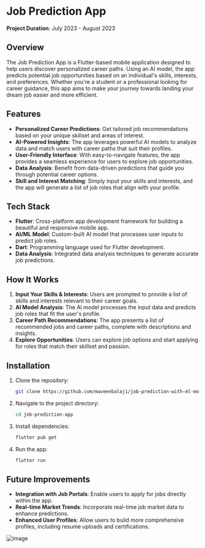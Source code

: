 # Job Prediction App

**Project Duration**: July 2023 - August 2023

## Overview

The Job Prediction App is a Flutter-based mobile application designed to help users discover personalized career paths. Using an AI model, the app predicts potential job opportunities based on an individual's skills, interests, and preferences. Whether you're a student or a professional looking for career guidance, this app aims to make your journey towards landing your dream job easier and more efficient.

## Features

- **Personalized Career Predictions**: Get tailored job recommendations based on your unique skillset and areas of interest.
- **AI-Powered Insights**: The app leverages powerful AI models to analyze data and match users with career paths that suit their profiles.
- **User-Friendly Interface**: With easy-to-navigate features, the app provides a seamless experience for users to explore job opportunities.
- **Data Analysis**: Benefit from data-driven predictions that guide you through potential career options.
- **Skill and Interest Matching**: Simply input your skills and interests, and the app will generate a list of job roles that align with your profile.

## Tech Stack

- **Flutter**: Cross-platform app development framework for building a beautiful and responsive mobile app.
- **AI/ML Model**: Custom-built AI model that processes user inputs to predict job roles.
- **Dart**: Programming language used for Flutter development.
- **Data Analysis**: Integrated data analysis techniques to generate accurate job predictions.

## How It Works

1. **Input Your Skills & Interests**: Users are prompted to provide a list of skills and interests relevant to their career goals.
2. **AI Model Analysis**: The AI model processes the input data and predicts job roles that fit the user's profile.
3. **Career Path Recommendations**: The app presents a list of recommended jobs and career paths, complete with descriptions and insights.
4. **Explore Opportunities**: Users can explore job options and start applying for roles that match their skillset and passion.

## Installation

1. Clone the repository:
   ```bash
   git clone https://github.com/maveenbalaji/job-prediction-with-ml-model-fluttter-app.git
   ```
2. Navigate to the project directory:
   ```bash
   cd job-prediction-app
   ```
3. Install dependencies:
   ```bash
   flutter pub get
   ```
4. Run the app:
   ```bash
   flutter run
   ```

## Future Improvements

- **Integration with Job Portals**: Enable users to apply for jobs directly within the app.
- **Real-time Market Trends**: Incorporate real-time job market data to enhance predictions.
- **Enhanced User Profiles**: Allow users to build more comprehensive profiles, including resume uploads and certifications.

![image](https://github.com/user-attachments/assets/c8c9e7af-ca81-4a02-a292-6f6601246198)


